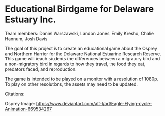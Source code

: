# Educational Birdgame for Delaware Estuary Inc. 
Team members: Daniel Warszawski, Landon Jones, Emily Kresho, Chalie Hannum, Josh Davis

The goal of this project is to create an educational game about the Osprey and Northern Harrier for the Delaware National Estuarine Research Reserve. This game will teach students the differences between a migratory bird and a non-migratory bird in regards to how they travel, the food they eat, predators faced, and reproduction.

The game is intended to be played on a monitor with a resolution of 1080p. To play on other resolutions, the assets may need to be updated.

Citations:

Osprey Image: https://www.deviantart.com/alf-l/art/Eagle-Flying-cycle-Animation-669534267
